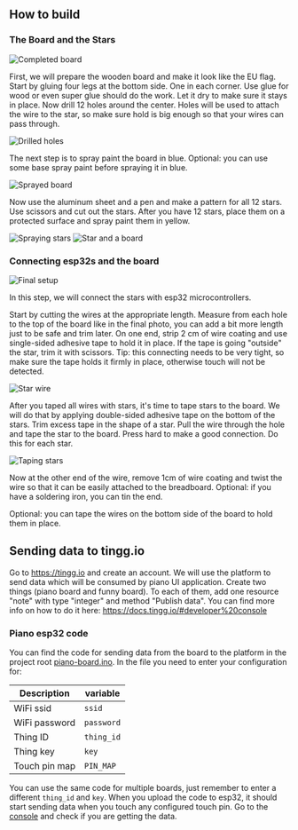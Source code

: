 ## How to build

### The Board and the Stars

![Completed board](images/completed_board.jpg)

First, we will prepare the wooden board and make it look like the EU flag.
Start by gluing four legs at the bottom side. One in each corner. Use glue for wood or even super glue should do the work. Let it dry to make sure it stays in place.
Now drill 12 holes around the center. Holes will be used to attach the wire to the star, so make sure hold is big enough so that your wires can pass through.

![Drilled holes](images/drilled_holes.jpg)

The next step is to spray paint the board in blue. Optional: you can use some base spray paint before spraying it in blue.

![Sprayed board](images/sprayed_board.jpg)

Now use the aluminum sheet and a pen and make a pattern for all 12 stars. Use scissors and cut out the stars.
After you have 12 stars, place them on a protected surface and spray paint them in yellow.

![Spraying stars](images/spraying_stars.jpg)
![Star and a board](images/star_and_board.jpg)

### Connecting esp32s and the board

![Final setup](images/final_setup.jpg)

In this step, we will connect the stars with esp32 microcontrollers.

Start by cutting the wires at the appropriate length. Measure from each hole to the top of the board like in the final photo, you can add a bit more length just to be safe and trim later.
On one end, strip 2 cm of wire coating and use single-sided adhesive tape to hold it in place. If the tape is going "outside" the star, trim it with scissors. 
Tip: this connecting needs to be very tight, so make sure the tape holds it firmly in place, otherwise touch will not be detected.

![Star wire](images/star_wire.jpg)

After you taped all wires with stars, it's time to tape stars to the board. We will do that by applying double-sided adhesive tape on the bottom of the stars. Trim excess tape in the shape of a star. Pull the wire through the hole and tape the star to the board. Press hard to make a good connection. Do this for each star.

![Taping stars](images/taping_stars.jpg)

Now at the other end of the wire, remove 1cm of wire coating and twist the wire so that it can be easily attached to the breadboard. Optional: if you have a soldering iron, you can tin the end.

Optional: you can tape the wires on the bottom side of the board to hold them in place.

## Sending data to tingg.io

Go to https://tingg.io and create an account. We will use the platform to send data which will be consumed by piano UI application.
Create two things (piano board and funny board). To each of them, add one resource "note" with type "integer" and method "Publish data". You can find more info on how to do it here: https://docs.tingg.io/#developer%20console

### Piano esp32 code

You can find the code for sending data from the board to the platform in the project root [piano-board.ino](../piano-board.ino).
In the file you need to enter your configuration for:

Description | variable
--- | ---
WiFi ssid | `ssid`
WiFi password | `password`
Thing ID | `thing_id`
Thing key | `key`
Touch pin map | `PIN_MAP`

You can use the same code for multiple boards, just remember to enter a different `thing_id` and `key`.
When you upload the code to esp32, it should start sending data when you touch any configured touch pin. 
Go to the [console](https://console.tingg.io) and check if you are getting the data. 
